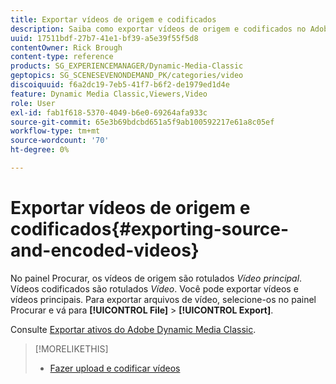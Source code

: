 ```yaml
---
title: Exportar vídeos de origem e codificados
description: Saiba como exportar vídeos de origem e codificados no Adobe Dynamic Media Classic.
uuid: 17511bdf-27b7-41e1-bf39-a5e39f55f5d8
contentOwner: Rick Brough
content-type: reference
products: SG_EXPERIENCEMANAGER/Dynamic-Media-Classic
geptopics: SG_SCENESEVENONDEMAND_PK/categories/video
discoiquuid: f6a2dc19-7eb5-41f7-b6f2-de1979ed1d4e
feature: Dynamic Media Classic,Viewers,Video
role: User
exl-id: fab1f618-5370-4049-b6e0-69264afa933c
source-git-commit: 65e3b69bdcbd651a5f9ab100592217e61a8c05ef
workflow-type: tm+mt
source-wordcount: '70'
ht-degree: 0%

---
```


# Exportar vídeos de origem e codificados{#exporting-source-and-encoded-videos}

No painel Procurar, os vídeos de origem são rotulados *Vídeo principal*. Vídeos codificados são rotulados *Vídeo*. Você pode exportar vídeos e vídeos principais. Para exportar arquivos de vídeo, selecione-os no painel Procurar e vá para **[!UICONTROL File]** > **[!UICONTROL Export]**.

Consulte [Exportar ativos do Adobe Dynamic Media Classic](exporting-assets-from-dmc.md#exporting-assets-from-dmc).

>[!MORELIKETHIS]
>
>* [Fazer upload e codificar vídeos](uploading-encoding-videos.md#uploading_and_encoding_videos)

